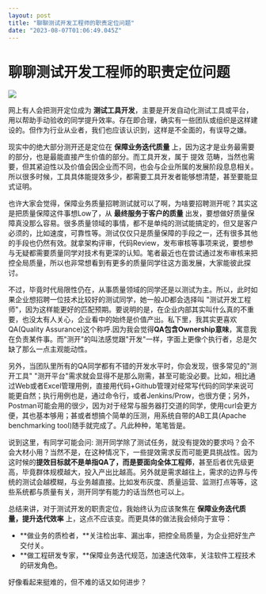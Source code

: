 ```yaml
---
layout: post
title: "聊聊测试开发工程师的职责定位问题"
date: "2023-08-07T01:06:49.045Z"
---
```

聊聊测试开发工程师的职责定位问题
================

![](https://img2023.cnblogs.com/blog/293394/202308/293394-20230806155921545-580588085.png)

网上有人会把测开定位成为 **测试工具开发**，主要是开发自动化测试工具或平台，用以帮助手动验收的同学提升效率。存在即合理，确实有一些团队或组织是这样建设的。但作为行业从业者，我们也应该认识到，这样是不全面的，有误导之嫌。

现实中的绝大部分测开还是定位在 **保障业务迭代质量** 上，因为这才是业务最需要的部分，也是最能直接产生价值的部分。而工具开发，属于 提效 范畴，当然也需要，但其紧迫性以及价值会因企业而不同，也会与企业所属的发展阶段息息相关。所以很多时候，工具具体能提效多少，都需要工具开发者能够想清楚，甚至要能显式证明。

也许大家会觉得，保障业务质量招聘测试就可以了啊，为啥要招聘测开呢？其实这是把质量保障这件事想Low了，从 **最终服务于客户的质量** 出发，要想做好质量保障真没那么容易。很多质量领域的事情，都不是单纯的测试能搞定的，但又是客户必须的，比如速度，可靠性等。测试仅仅只是质量保障的手段之一，还有很多其他的手段也仍然有效。就拿架构评审，代码Review，发布审核等事项来说，要想参与无疑都需要质量同学对技术有更深的认知。笔者最近也在尝试通过发布审核来把控全局质量，所以也非常想看到有更多的质量同学往这方面发展，大家能彼此探讨。

不过，毕竟时代局限性仍在，从事质量领域的同学还是以测试为主。所以，此时如果企业想招聘一位技术比较好的测试同学，她一般JD都会选择叫 "测试开发工程师"，因为这样能更好的匹配预期。要说明的是，在企业内部其实叫什么真的不重要，也没太有人关心，企业看中的始终是价值产出。私下里，我其实更喜欢QA(Quality Assurance)这个称呼.因为我会觉得**QA包含Ownership意味**，寓意我在负责某件事。而"测开"的叫法感觉跟"开发"一样，字面上更像个执行者，总是欠缺了那么一点主观能动性。

另外，当团队里所有的QA同学都有不错的开发水平时，你会发现，很多常见的"测开工具" "测开平台"需求就会显得不是那么刚需，甚至可能没必要。比如，相比通过Web或者Excel管理用例，直接用代码+Github管理对经常写代码的同学来说可能更自然；执行用例也是，通过命令行，或者Jenkins/Prow，也很方便；另外，Postman可能会用的很少，因为对于经常与服务器打交道的同学，使用curl会更方便，其也基本够用；甚或者想搞个简单的压测，用系统自带的AB工具(Apache benchmarking tool)随手就完成了。凡此种种，笔笔皆是。

说到这里，有同学可能会问: 测开同学除了测试任务，就没有提效的要求吗？会不会大材小用？当然不是，在这种情况下，一些提效需求反而可能更具挑战性。因为这时候的**提效目标就不是单指QA了，而是要面向全体工程师**，甚至后者优先级更高，毕竟群体规模越大，投入产出比越高。另外就是需求越往上，需求的边界与传统的测试会越模糊，与业务越直接。比如发布灰度、质量运营、监测打点等等，这些系统都与质量有关，测开同学有能力的话当然也可以上。

总结来讲，对于测试开发的职责定位，我始终认为应该聚焦在 **保障业务迭代质量，提升迭代效率** 上，这点不应该变。而更具体的做法我会倾向于宣导：

*   **做业务的质检者，**关注检出率、漏出率，把控全局质量，为企业把好生产交付关。
*   **做工程研发专家，**保障业务迭代规范，加速迭代效率，关注软件工程技术的研发角色。

好像看起来挺难的，但不难的话又如何进步？